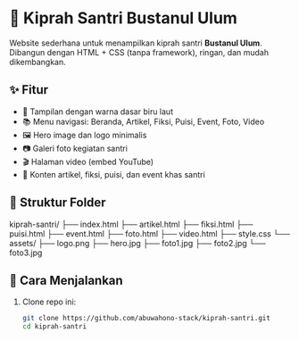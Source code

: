 # 🌊 Kiprah Santri Bustanul Ulum

Website sederhana untuk menampilkan kiprah santri **Bustanul Ulum**.  
Dibangun dengan HTML + CSS (tanpa framework), ringan, dan mudah dikembangkan.

## ✨ Fitur
- 🎨 Tampilan dengan warna dasar biru laut  
- 📚 Menu navigasi: Beranda, Artikel, Fiksi, Puisi, Event, Foto, Video  
- 🖼️ Hero image dan logo minimalis  
- 📷 Galeri foto kegiatan santri  
- 🎬 Halaman video (embed YouTube)  
- 📝 Konten artikel, fiksi, puisi, dan event khas santri  

## 📂 Struktur Folder
kiprah-santri/
├── index.html
├── artikel.html
├── fiksi.html
├── puisi.html
├── event.html
├── foto.html
├── video.html
├── style.css
└── assets/
├── logo.png
├── hero.jpg
├── foto1.jpg
├── foto2.jpg
└── foto3.jpg
## 🚀 Cara Menjalankan
1. Clone repo ini:
   ```bash
   git clone https://github.com/abuwahono-stack/kiprah-santri.git
   cd kiprah-santri
